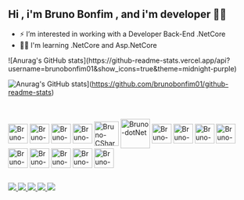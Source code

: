  ## Hi , i'm Bruno Bonfim , and i'm developer  👨‍💻
 
 
- ⚡ I’m interested  in working with a Developer Back-End .NetCore
- 👨‍💻 I'm learning .NetCore and Asp.NetCore
<!-- - 🗺️ I'm always learning -->

<div>
![Anurag's GitHub stats](https://github-readme-stats.vercel.app/api?username=brunobonfim01&show_icons=true&theme=midnight-purple)


![Anurag's GitHub stats](https://github-readme-stats.vercel.app/api/top-langs/?username=brunobonfim01&theme=midnight-purple&layout=compact)](https://github.com/brunobonfim01/github-readme-stats)
</div>

##

<!--
<div>
  <a href="https://beacons.ai/brunobonfim01">
   
  <img height="180em" src="https://github-readme-stats.vercel.app/api?username=brunobonfim01&show_icons=true&theme=midnight-purple&include_all_comits=true&count_private=true"/>
  
   <img height="180em" src="https://github-readme-stats.vercel.app/api/top-langs/?username=brunobonfim01&layout=compact&langs_count=16&theme=midnight-purple"/>
</di>

-->

##
 
<div style="display: inline_block"><br>
   <img align="center"alt="Bruno-GraphQL" height="40" widht="50" src="https://cdn.jsdelivr.net/gh/devicons/devicon/icons/graphql/graphql-plain.svg" />
  <!-- <img align="center"alt="Bruno-JS" height="40" widht="50" src="https://cdn.jsdelivr.net/gh/devicons/devicon/icons/javascript/javascript-plain.svg" /> -->
   <img align="center"alt="Bruno-Node.js" height="40" widht="50"  src="https://cdn.jsdelivr.net/gh/devicons/devicon/icons/nodejs/nodejs-original.svg" />
  <!-- <img align="center"alt="Bruno-TS" height="40" widht="50"  src="https://cdn.jsdelivr.net/gh/devicons/devicon/icons/typescript/typescript-plain.svg" /> -->
  <!-- <img align="center"alt="Bruno-Vue.js" height="40" widht="50"  src="https://cdn.jsdelivr.net/gh/devicons/devicon/icons/vuejs/vuejs-original.svg" /> -->
  <!-- <img align="center"alt="Bruno-NPM" height="40" widht="50"  src="https://cdn.jsdelivr.net/gh/devicons/devicon/icons/npm/npm-original-wordmark.svg" /> -->
   <img align="center"alt="Bruno-MySQL" height="40" widht="50"  src="https://cdn.jsdelivr.net/gh/devicons/devicon/icons/mysql/mysql-plain.svg" />
  <!-- <img align="center"alt="Bruno-Cplusplus" height="40" widht="50"  src="https://cdn.jsdelivr.net/gh/devicons/devicon/icons/cplusplus/cplusplus-line.svg" /> -->
   <img align="center"alt="Bruno-Git" height="40" widht="50" src="https://cdn.jsdelivr.net/gh/devicons/devicon/icons/git/git-original.svg" />
  <!-- <img align="center"alt="Bruno-HTML5" height="40" widht="50"  src="https://cdn.jsdelivr.net/gh/devicons/devicon/icons/html5/html5-plain.svg" /> -->
  <!-- <img align="center"alt="Bruno-CSS3" height="40" widht="50"  src="https://cdn.jsdelivr.net/gh/devicons/devicon/icons/css3/css3-plain.svg" />  -->
   <img align="center"alt="Bruno-CSharp" height="50" widht="50" src="https://cdn.jsdelivr.net/gh/devicons/devicon/icons/csharp/csharp-line.svg" />
   <img align="center"alt="Bruno-dotNet" height="60" widht="50" src="https://cdn.jsdelivr.net/gh/devicons/devicon/icons/dot-net/dot-net-original.svg" />
   <img align="center"alt="Bruno-dotNetCore" height="40" widht="50" src="https://cdn.jsdelivr.net/gh/devicons/devicon/icons/dotnetcore/dotnetcore-original.svg" />        <img align="center"alt="Bruno-FileZilla" height="40" widht="50" src="https://cdn.jsdelivr.net/gh/devicons/devicon/icons/filezilla/filezilla-plain.svg" />
   <img align="center"alt="Bruno-SQLServer" height="40" widht="50" src="https://cdn.jsdelivr.net/gh/devicons/devicon/icons/microsoftsqlserver/microsoftsqlserver-plain-wordmark.svg" />
   <img align="center"alt="Bruno-VisualStudio" height="40" widht="50" src="https://cdn.jsdelivr.net/gh/devicons/devicon/icons/visualstudio/visualstudio-plain.svg" />   
  <!-- <img align="center"alt="Bruno-VSCode" height="40" widht="50"  src="https://cdn.jsdelivr.net/gh/devicons/devicon/icons/vscode/vscode-original.svg" /> -->
   <img align="center"alt="Bruno-Azure" height="40" widht="50" src="https://cdn.jsdelivr.net/gh/devicons/devicon/icons/azure/azure-original.svg" />
   <img align="center"alt="Bruno-PandasPython" height="40" widht="50" src="https://cdn.jsdelivr.net/gh/devicons/devicon/icons/pandas/pandas-original.svg" />
   <img align="center"alt="Bruno-Python" height="40" widht="50" src="https://cdn.jsdelivr.net/gh/devicons/devicon/icons/python/python-original.svg" />
   <img align="center"alt="Bruno-Jupter" height="40" widht="50" src="https://cdn.jsdelivr.net/gh/devicons/devicon/icons/jupyter/jupyter-original.svg" />
   <img align="center"alt="Bruno-Aanaconda" height="40" widht="50" src="https://cdn.jsdelivr.net/gh/devicons/devicon/icons/anaconda/anaconda-original.svg" />
</div>

##

<div>
 <a href="https://www.linkedin.com/in/bruno-bonfim-773289195/" target="_blank"> <img src="https://img.shields.io/badge/LinkedIn-0077B5?style=for-the-badge&logo=linkedin&logoColor=white" target="_blank">   </a>
 <a href="https://github.com/brunobonfim01" target="_blank"> <img src="https://img.shields.io/badge/GitHub-100000?style=for-the-badge&logo=github&logoColor=white" target="_blank">   </a>
 <a href="Bruno Bonfim#4851" target="_blank"> <img src="https://img.shields.io/badge/Discord-7289DA?style=for-the-badge&logo=discord&logoColor=white" target="_blank">   </a>
 <a href="mailto:brunosilvat4b@gmail.com" target="_blank"> <img src="https://img.shields.io/badge/Gmail-D14836?style=for-the-badge&logo=gmail&logoColor=white" target="_blank">  </a>
 <a href="https://t.me/BrunoBonfim_eng" target="_blank"> <img src="https://img.shields.io/badge/Telegram-2CA5E0?style=for-the-badge&logo=telegram&logoColor=white" target="_blank">  </a>


</div>
<!--
 ![Snake animation](https://github.com/brunobonfim01/brunobonfim01/blob/output/github-contribuition-grid-snake.svg)

 <!---
 <div style="display: inline_bock"><br>
  <img align="right" alt"Dart-Vader"  src="https://discord.com/channels/646445435116060693/646445435116060707/hi.gif">

 </div>
 -->
 
